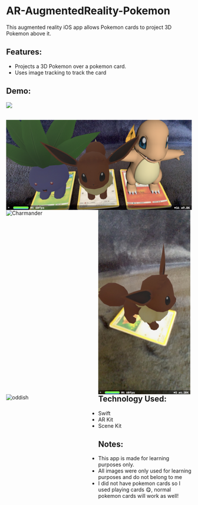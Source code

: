 # AR-AugmentedReality-Pokemon
This augmented reality iOS app allows Pokemon cards to project 3D Pokemon above it.

## Features:
- Projects a 3D Pokemon over a pokemon card.
- Uses image tracking to track the card

## Demo:
![](Pokemon.gif)

##
<img style="float:left" src="https://github.com/nareshribabu/AR-AugmentedReality-Pokemon/blob/master/all3.PNG" alt="all3" width="760"/>

## 

<div>
<img style="float:left" src="https://github.com/nareshribabu/AR-AugmentedReality-Pokemon/blob/master/charmander3.PNG" alt="Charmander" width="250" height="500"/>
<img style="float:left" src="https://github.com/nareshribabu/AR-AugmentedReality-Pokemon/blob/master/eevee3.jpg" alt="Eevee" width="250" height="500"/>
<img style="float:left" src="https://github.com/nareshribabu/AR-AugmentedReality-Pokemon/blob/master/oddish3.PNG" alt="oddish" width="250" height="500"/>
</div>

## Technology Used:
- Swift
- AR Kit
- Scene Kit

## Notes:
- This app is made for learning purposes only.
- All images were only used for learning purposes and do not belong to me
- I did not have pokemon cards so I used playing cards 😋, normal pokemon cards will work as well! 
